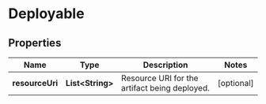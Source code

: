 
# Deployable

## Properties
Name | Type | Description | Notes
------------ | ------------- | ------------- | -------------
**resourceUri** | **List&lt;String&gt;** | Resource URI for the artifact being deployed. |  [optional]




